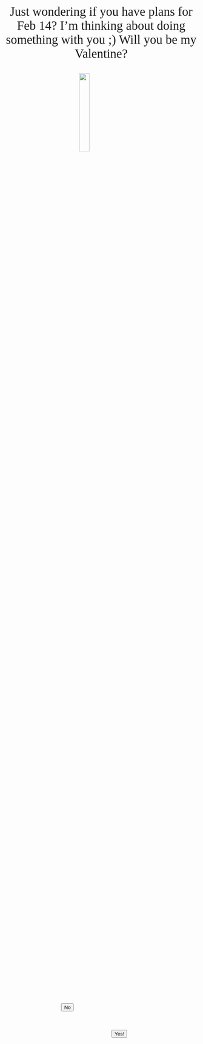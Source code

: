 <html>
<head>
<title>VALENTINE'S DAY</title>
 <link
      rel="icon"
      type="image/png"
      sizes="100%"
      href="https://cdn-icons-png.flaticon.com/512/9444/9444300.png"
    />
<style>
p {
text-align: center;
font-size: 33px;
font-family: Georgia, serif;
}
img {
display: block;
margin: 0 auto;
width: 23%;
}
</style>
</head>
<body>
 <p>
  Just wondering if you have plans for Feb 14? I’m thinking about doing something with you ;) 
  Will you be my Valentine?
 </p>
<img src="https://media.tenor.com/WQjlw86rlpsAAAAC/muah-kiss.gif">
</body>
<title>Buttons</title>
<style>
#Button1 {
position: fixed;
top: 70%;
left: 55%;
transform: translate(-50%, -50%);
}
#Button2 {
position: absolute;
 left: 39%;
  top: 68%;
}
</style>
</head>
<body>
<button id="Button1">Yes!</button>
<button id="Button2">No</button>
<script>
const Button2 = document.getElementById('Button2');
let left = 40;
Button2.addEventListener('mouseover', function() {
  if(left == 40){
    left = 48;
  }else{
    left = 40;
  }
  this.style.left = left + '%';
});

</script>
<script>document.getElementById('Button1').addEventListener('click', function() {
alert('HEHE THANKSSS! I LOVE YOU <3');
});
</script>
</body>
</html>

